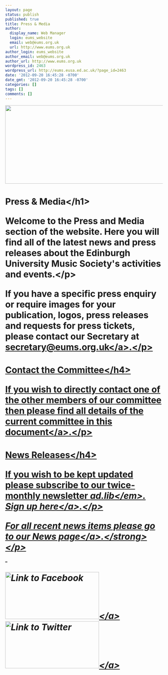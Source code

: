 ```yaml
---
layout: page
status: publish
published: true
title: Press & Media
author:
  display_name: Web Manager
  login: eums_website
  email: web@eums.org.uk
  url: http://www.eums.org.uk
author_login: eums_website
author_email: web@eums.org.uk
author_url: http://www.eums.org.uk
wordpress_id: 2463
wordpress_url: http://eums.eusa.ed.ac.uk/?page_id=2463
date: '2012-09-20 16:45:28 -0700'
date_gmt: '2012-09-20 16:45:28 -0700'
categories: []
tags: []
comments: []
---
```

<p><img alt="" src="http:&#47;&#47;eums.eusa.ed.ac.uk&#47;wp-content&#47;uploads&#47;images&#47;w620&#47;website12.png" width="620" height="250" &#47;></p>
<h1>Press &amp; Media<&#47;h1></p>
<p>Welcome to the Press and Media section of the website. Here you will find all of the latest news and press releases about the Edinburgh University Music Society's activities and events.<&#47;p></p>
<p>If you have a specific press enquiry or require images for your publication, logos, press releases and requests for press tickets, please contact our Secretary at <a title="Email us" href="mailto:secretary@eums.org.uk" target="_blank">secretary@eums.org.uk<&#47;a>.<&#47;p></p>
<h4>Contact the Committee<&#47;h4></p>
<p>If you wish to directly contact one of the other members of our committee then please find all details of the current committee <a title="Committee List" href="http:&#47;&#47;eums.eusa.ed.ac.uk&#47;wp-content&#47;uploads&#47;files&#47;committee.pdf">in this document<&#47;a>.<&#47;p></p>
<h4>News Releases<&#47;h4></p>
<p>If you wish to be kept updated please subscribe to our twice-monthly newsletter <em>ad.lib<&#47;em>. <a title="Sign up to our newsletter..." href="#">Sign up here<&#47;a>.<&#47;p></p>
<p><strong>For all recent news items please go to <a title="EUMS News Archive" href="http:&#47;&#47;eums.eusa.ed.ac.uk&#47;category&#47;news&#47;">our News page<&#47;a>.<&#47;strong><&#47;p><br />
&nbsp;</p>
<p><a href="http:&#47;&#47;www.facebook.com&#47;ed.music.society"><img title="Facebook" alt="Link to Facebook" src="http:&#47;&#47;eums.eusa.ed.ac.uk&#47;wp-content&#47;uploads&#47;build&#47;socialfinder_fb.png" width="300" height="150" &#47;><&#47;a><a href="http:&#47;&#47;twitter.com&#47;edmusicsociety"><img title="Twitter" alt="Link to Twitter" src="http:&#47;&#47;eums.eusa.ed.ac.uk&#47;wp-content&#47;uploads&#47;build&#47;socialfinder_tw.png" width="300" height="150" &#47;><&#47;a></p>
